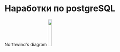 # Наработки по postgreSQL



Northwind's diagram
<img src="https://user-images.githubusercontent.com/63414886/205918192-0dd0dde2-1c00-42c3-8a30-1352bc0dd007.png" width="15%"></img> 
